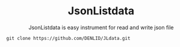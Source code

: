 # <div align = "center">JsonListdata</div>
<div align = "center">JsonListdata is easy instrument for read and write json file</div>

<code>
git clone https://github.com/DENLID/JLdata.git
</code>
